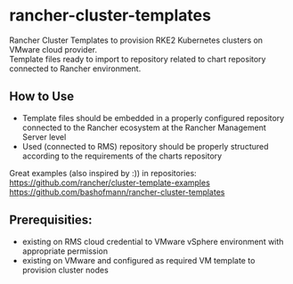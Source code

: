 # rancher-cluster-templates

Rancher Cluster Templates to provision RKE2 Kubernetes clusters on VMware cloud provider.  
Template files ready to import to repository related to chart repository connected to Rancher environment.

## How to Use

* Template files should be embedded in a properly configured repository connected to the Rancher ecosystem at the Rancher Management Server level
* Used (connected to RMS) repository should be properly structured according to the requirements of the charts repository

Great examples (also inspired by :)) in repositories:  
https://github.com/rancher/cluster-template-examples  
https://github.com/bashofmann/rancher-cluster-templates

## Prerequisities:
* existing on RMS cloud credential to VMware vSphere environment with appropriate permission
* existing on VMware and configured as required VM template to provision cluster nodes
